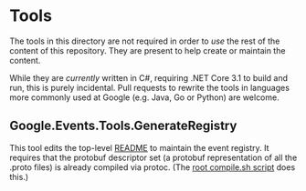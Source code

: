 # Tools

The tools in this directory are not required in order to *use* the
rest of the content of this repository. They are present to help
create or maintain the content.

While they are *currently* written in C#, requiring .NET Core 3.1 to
build and run, this is purely incidental. Pull requests to rewrite
the tools in languages more commonly used at Google (e.g. Java, Go
or Python) are welcome.

## Google.Events.Tools.GenerateRegistry

This tool edits the top-level [README](../README.md) to maintain the
event registry. It requires that the protobuf descriptor set (a
protobuf representation of all the .proto files) is already
compiled via protoc. (The [root compile.sh script](../compile.sh)
does this.)
